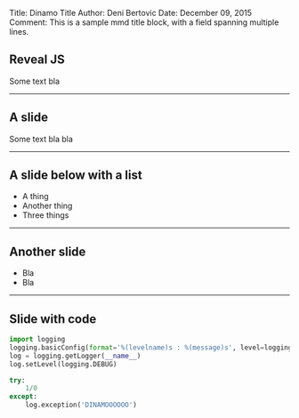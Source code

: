 Title:   Dinamo Title
Author:  Deni Bertovic
Date:    December 09, 2015
Comment: This is a sample mmd title block, with
         a field spanning multiple lines.



## Reveal JS

Some text bla

---

## A slide

Some text bla bla

---

## A slide below with a list

- A thing
- Another thing
- Three things

---

## Another slide

* Bla
* Bla

---

## Slide with code

```python
import logging
logging.basicConfig(format='%(levelname)s : %(message)s', level=logging.DEBUG)
log = logging.getLogger(__name__)
log.setLevel(logging.DEBUG)

try:
    1/0
except:
    log.exception('DINAMOOOOOO')

```

